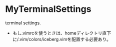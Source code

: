 # MyTerminalSettings
terminal settings.

- もし.vimrcを使うときは、homeディレクトリ直下に/.vim/colors/iceberg.vimを配置する必要あり。
